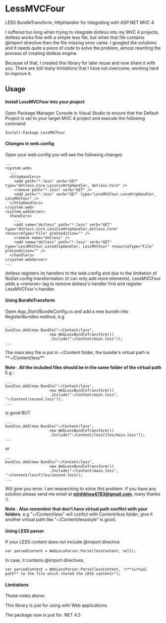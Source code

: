# LessMVCFour

LESS BundleTransform, HttpHandler for integrating with ASP.NET MVC 4.

I suffered too long when trying to integrate dotless into my MVC 4 projects, dotless works fine with a simple less file, but when that file contains @import directive then the file missing error came.
I googled the solutions and it needs quite a piece of code to solve the problem, almost rewriting the process of creating dotless engine.

Because of that, I created this library for later reuse and now share it with you. There are still many limitations that I have not overcome, working hard to improve it.

## Usage

#### Install LessMVCFour into your project

Open Package Manager Console in Visual Studio to ensure that the Default Project is set to your target MVC 4 project and execute the following command

    Install-Package LessMVCFour
    
#### Changes in web.config

Open your web.config you will see the following changes

    
    ...
    <system.web>
      ...
      <httpHandlers>
        <add path="*.less" verb="GET" type="dotless.Core.LessCssHttpHandler, dotless.Core" />
        <remove path="*.less" verb="GET" />
        <add path="*.less" verb="GET" type="LessMVCFour.LessHttpHandler, LessMVCFour" />
      </httpHandlers>
    </system.web>
    <system.webServer>
      <handlers>
        ...
        <add name="dotless" path="*.less" verb="GET" type="dotless.Core.LessCssHttpHandler,dotless.Core" resourceType="File" preCondition="" />
        <remove name="dotless" />
        <add name="dotless" path="*.less" verb="GET" type="LessMVCFour.LessHttpHandler, LessMVCFour" resourceType="File" preCondition="" />
      </handlers>
    </system.webServer>
    ...
    
    
dotless registers its handlers to the web.config and due to the limitation of NuGet config transformation (it can only add more elements), LessMVCFour adds a &lt;remove&gt; tag to remove dotless's handler first and register LessMVCFour's handler.

#### Using BundleTransform

Open App_Start/BundleConfig.cs and add a new bundle into RegisterBundles method, e.g

    ...
    bundles.Add(new Bundle("~/Content/less",
                        new WebLessBundleTransform())
                        .Include("~/Content/main.less"));
    ...
    
The main.less file is put in ~/Content folder, the bundle's virtual path is **~/Content/less**

**Note** : **All the included files should be in the same folder of the virtual path**
E.g :

    ...
    bundles.Add(new Bundle("~/Content/less",
                        new WebLessBundleTransform())
                        .Include("~/Content/main.less", "~/Content/second.less"));
    ...
    
is good BUT

    ...
    bundles.Add(new Bundle("~/Content/less",
                        new WebLessBundleTransform())
                        .Include("~/Content/lessfiles/main.less"));
    ...
    
or

    ...
    bundles.Add(new Bundle("~/Content/less",
                        new WebLessBundleTransform())
                        .Include("~/Content/main.less", "~/Content/lessfiles/second.less));
    ...
    
Will give you error. I am researching to solve this problem. If you have any solution please send me email at **minhkhoa4783@gmail.com**, many thanks :).

**Note** : **Also remember that don't have virtual path conflict with your folders**. e.g "~/Content/less" will confict with Content/less folder, give it another virtual path like "~/Content/lessstyle" is good.

#### Using LESS parser

If your LESS content does not include @import directive

    var parsedContent = WebLessParser.Parse(lessContent, null);
    
In case, it contains @import directives.

    var parsedContent = WebLessParser.Parse(lessContent, "<**virtual path** to the file which stored the LESS content>");

#### Limitations

These notes above.

This library is just for using with Web applications.

The package now is just for .NET 4.5

